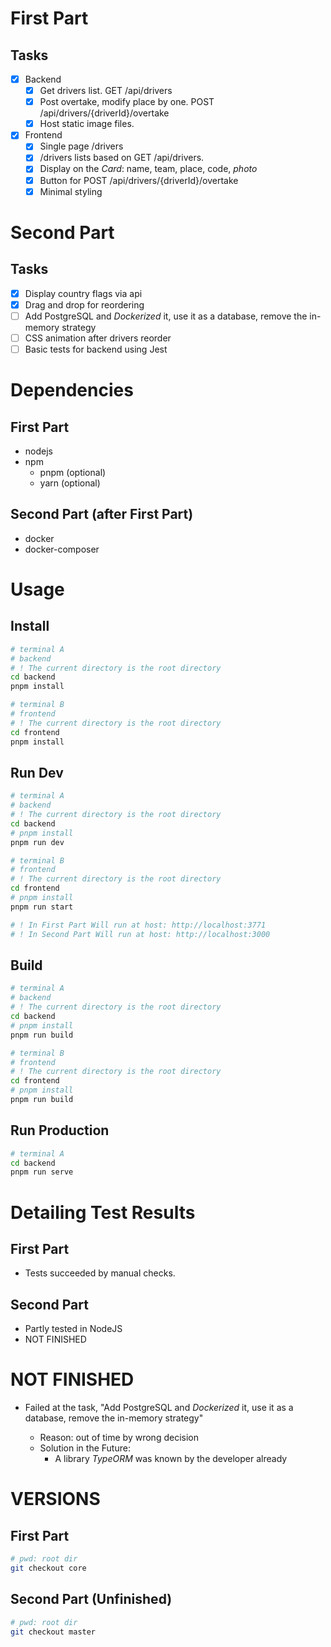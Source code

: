 # First Part

## Tasks

- [x] Backend
  - [x] Get drivers list. GET /api/drivers
  - [x] Post overtake, modify place by one. POST /api/drivers/{driverId}/overtake
  - [x] Host static image files.
- [x] Frontend
  - [x] Single page /drivers
  - [x] /drivers lists based on GET /api/drivers.
  - [x] Display on the _Card_: name, team, place, code, _photo_
  - [x] Button for POST /api/drivers/{driverId}/overtake
  - [x] Minimal styling

# Second Part

## Tasks

- [x] Display country flags via api
- [x] Drag and drop for reordering
- [ ] Add PostgreSQL and _Dockerized_ it, use it as a database, remove the in-memory strategy
- [ ] CSS animation after drivers reorder
- [ ] Basic tests for backend using Jest

# Dependencies

## First Part

- nodejs
- npm
  - pnpm (optional)
  - yarn (optional)

## Second Part (after First Part)

- docker
- docker-composer

# Usage

## Install

```sh
# terminal A
# backend
# ! The current directory is the root directory
cd backend
pnpm install

# terminal B
# frontend
# ! The current directory is the root directory
cd frontend
pnpm install
```

## Run Dev

```sh
# terminal A
# backend
# ! The current directory is the root directory
cd backend
# pnpm install
pnpm run dev

# terminal B
# frontend
# ! The current directory is the root directory
cd frontend
# pnpm install
pnpm run start

# ! In First Part Will run at host: http://localhost:3771
# ! In Second Part Will run at host: http://localhost:3000
```

## Build

```sh
# terminal A
# backend
# ! The current directory is the root directory
cd backend
# pnpm install
pnpm run build

# terminal B
# frontend
# ! The current directory is the root directory
cd frontend
# pnpm install
pnpm run build
```

## Run Production

```sh
# terminal A
cd backend
pnpm run serve
```

# Detailing Test Results

## First Part

- Tests succeeded by manual checks.

## Second Part

- Partly tested in NodeJS
- NOT FINISHED

# NOT FINISHED

- Failed at the task, "Add PostgreSQL and _Dockerized_ it, use it as a database, remove the in-memory strategy"

  - Reason: out of time by wrong decision
  - Solution in the Future:
    - A library _TypeORM_ was known by the developer already

# VERSIONS

## First Part

```sh
# pwd: root dir
git checkout core
```

## Second Part (Unfinished)

```sh
# pwd: root dir
git checkout master
```
